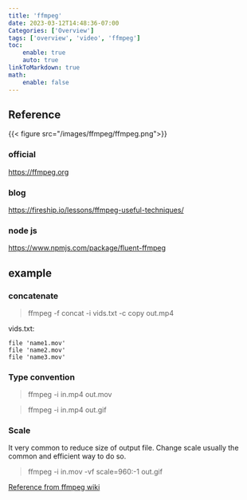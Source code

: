 ```yaml
---
title: 'ffmpeg'
date: 2023-03-12T14:48:36-07:00
Categories: ['Overview']
tags: ['overview', 'video', 'ffmpeg']
toc:
    enable: true
    auto: true
linkToMarkdown: true
math:
    enable: false
---
```


## Reference

{{< figure src="/images/ffmpeg/ffmpeg.png">}}

### official

https://ffmpeg.org

### blog

https://fireship.io/lessons/ffmpeg-useful-techniques/

### node js

https://www.npmjs.com/package/fluent-ffmpeg

## example

### concatenate

> ffmpeg -f concat -i vids.txt -c copy out.mp4

vids.txt:

```t
file 'name1.mov'
file 'name2.mov'
file 'name3.mov'
```

### Type convention

> ffmpeg -i in.mp4 out.mov

> ffmpeg -i in.mp4 out.gif

### Scale

It very common to reduce size of output file. Change scale usually the common and efficient way to do so.

> ffmpeg -i in.mov -vf scale=960:-1 out.gif

[Reference from ffmpeg wiki](http://trac.ffmpeg.org/wiki/Scaling)
